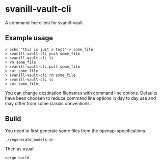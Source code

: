 # svanill-vault-cli

A command line client for svanill-vault

## Example usage

```
> echo "this is just a test" > some_file
> svanill-vault-cli push some_file
> svanill-vault-cli ls
> rm some_file
> svanill-vault-cli pull some_file
> cat some_file
> svanill-vault-cli rm some_file
> svanill-vault-cli ls
> cat some_file
```

You can change destination filenames with command line options.
Defaults have been choosen to reduce command line options in day to day use and may differ from some classic conventions.

## Build

You need to first generate some files from the openapi specifications.

```
./regenerate_models.sh
```

Then as usual

```
cargo build
```
